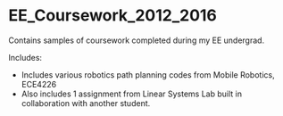 # EE_Coursework_2012_2016
Contains samples of coursework completed during my EE undergrad.

Includes:
- Includes various robotics path planning codes from Mobile Robotics, ECE4226
- Also includes 1 assignment from Linear Systems Lab built in collaboration with another student. 
